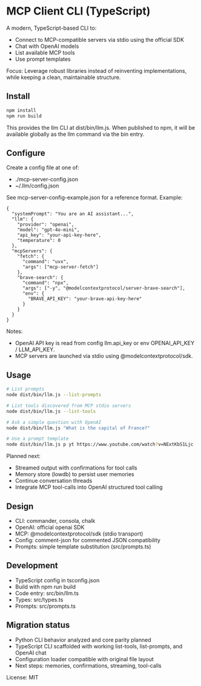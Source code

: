 # MCP Client CLI (TypeScript)

A modern, TypeScript-based CLI to:
- Connect to MCP-compatible servers via stdio using the official SDK
- Chat with OpenAI models
- List available MCP tools
- Use prompt templates

Focus: Leverage robust libraries instead of reinventing implementations, while keeping a clean, maintainable structure.

## Install

```bash
npm install
npm run build
```

This provides the llm CLI at dist/bin/llm.js. When published to npm, it will be available globally as the llm command via the bin entry.

## Configure

Create a config file at one of:
- ./mcp-server-config.json
- ~/.llm/config.json

See mcp-server-config-example.json for a reference format. Example:

```jsonc
{
  "systemPrompt": "You are an AI assistant...",
  "llm": {
    "provider": "openai",
    "model": "gpt-4o-mini",
    "api_key": "your-api-key-here",
    "temperature": 0
  },
  "mcpServers": {
    "fetch": {
      "command": "uvx",
      "args": ["mcp-server-fetch"]
    },
    "brave-search": {
      "command": "npx",
      "args": ["-y", "@modelcontextprotocol/server-brave-search"],
      "env": {
        "BRAVE_API_KEY": "your-brave-api-key-here"
      }
    }
  }
}
```

Notes:
- OpenAI API key is read from config llm.api_key or env OPENAI_API_KEY / LLM_API_KEY.
- MCP servers are launched via stdio using @modelcontextprotocol/sdk.

## Usage

```bash
# List prompts
node dist/bin/llm.js --list-prompts

# List tools discovered from MCP stdio servers
node dist/bin/llm.js --list-tools

# Ask a simple question with OpenAI
node dist/bin/llm.js "What is the capital of France?"

# Use a prompt template
node dist/bin/llm.js p yt https://www.youtube.com/watch?v=NExtKbS1Ljc
```

Planned next:
- Streamed output with confirmations for tool calls
- Memory store (lowdb) to persist user memories
- Continue conversation threads
- Integrate MCP tool-calls into OpenAI structured tool calling

## Design

- CLI: commander, consola, chalk
- OpenAI: official openai SDK
- MCP: @modelcontextprotocol/sdk (stdio transport)
- Config: comment-json for commented JSON compatibility
- Prompts: simple template substitution (src/prompts.ts)

## Development

- TypeScript config in tsconfig.json
- Build with npm run build
- Code entry: src/bin/llm.ts
- Types: src/types.ts
- Prompts: src/prompts.ts

## Migration status

- Python CLI behavior analyzed and core parity planned
- TypeScript CLI scaffolded with working list-tools, list-prompts, and OpenAI chat
- Configuration loader compatible with original file layout
- Next steps: memories, confirmations, streaming, tool-calls

License: MIT